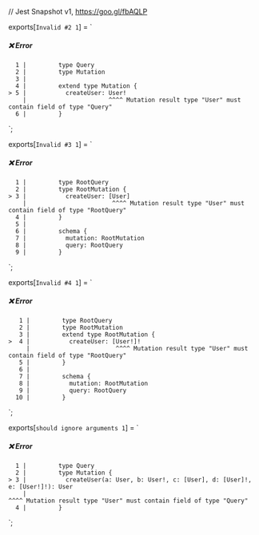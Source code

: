 // Jest Snapshot v1, https://goo.gl/fbAQLP

exports[`Invalid #2 1`] = `
##### ❌ Error

      1 |         type Query
      2 |         type Mutation
      3 |
      4 |         extend type Mutation {
    > 5 |           createUser: User!
        |                       ^^^^ Mutation result type "User" must contain field of type "Query"
      6 |         }
`;

exports[`Invalid #3 1`] = `
##### ❌ Error

      1 |         type RootQuery
      2 |         type RootMutation {
    > 3 |           createUser: [User]
        |                        ^^^^ Mutation result type "User" must contain field of type "RootQuery"
      4 |         }
      5 |
      6 |         schema {
      7 |           mutation: RootMutation
      8 |           query: RootQuery
      9 |         }
`;

exports[`Invalid #4 1`] = `
##### ❌ Error

       1 |         type RootQuery
       2 |         type RootMutation
       3 |         extend type RootMutation {
    >  4 |           createUser: [User!]!
         |                        ^^^^ Mutation result type "User" must contain field of type "RootQuery"
       5 |         }
       6 |
       7 |         schema {
       8 |           mutation: RootMutation
       9 |           query: RootQuery
      10 |         }
`;

exports[`should ignore arguments 1`] = `
##### ❌ Error

      1 |         type Query
      2 |         type Mutation {
    > 3 |           createUser(a: User, b: User!, c: [User], d: [User]!, e: [User!]!): User
        |                                                                              ^^^^ Mutation result type "User" must contain field of type "Query"
      4 |         }
`;
